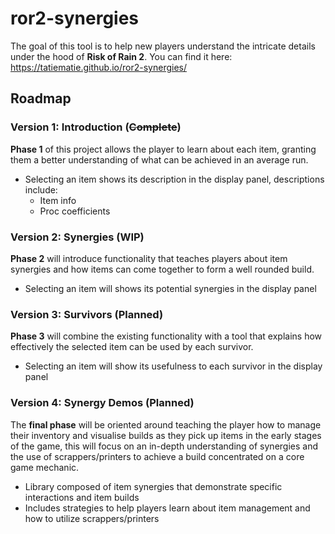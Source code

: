 # ror2-synergies
The goal of this tool is to help new players understand the intricate details under the hood of **Risk of Rain 2**. You can find it here: https://tatiematie.github.io/ror2-synergies/

## Roadmap
### Version 1: Introduction **(~~Complete~~)**
**Phase 1** of this project allows the player to learn about each item, granting them a better understanding of what can be achieved in an average run.
- Selecting an item shows its description in the display panel, descriptions include:
    - Item info
    - Proc coefficients

### Version 2: Synergies **(WIP)**
**Phase 2** will introduce functionality that teaches players about item synergies and how items can come together to form a well rounded build.
- Selecting an item will shows its potential synergies in the display panel

### Version 3: Survivors **(Planned)**
**Phase 3** will combine the existing functionality with a tool that explains how effectively the selected item can be used by each survivor.
- Selecting an item will show its usefulness to each survivor in the display panel

### Version 4: Synergy Demos **(Planned)**
The **final phase** will be oriented around teaching the player how to manage their inventory and visualise builds as they pick up items in the early stages of the game, this will focus on an in-depth understanding of synergies and the use of scrappers/printers to achieve a build concentrated on a core game mechanic.
- Library composed of item synergies that demonstrate specific interactions and item builds
- Includes strategies to help players learn about item management and how to utilize scrappers/printers
